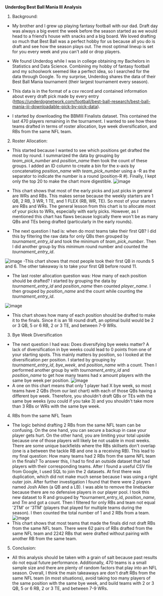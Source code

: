 **Underdog Best Ball Mania III Analysis**
1. Background:

- My brother and I grew up playing fantasy football with our dad. Draft day was always a big event the week before the season started as we would head to a friend’s house with snacks and a big board. We loved drafting so much that Best Ball was a perfect hobby for us because all you do is draft and see how the season plays out. The most optimal lineup is set for you every week and you can't add or drop players. 

- We found Underdog while I was in college obtaining my Bachelors in Statistics and Data Science. Combining my hobby of fantasy football and my schoolwork seemed like a perfect idea, so I searched for the data through Google. To my surprise, Underdog shares the data of their Best Ball Mania tournament (their largest tournament every season).

- This data is in the format of a csv record and contained information about every draft pick made by every entry (https://underdognetwork.com/football/best-ball-research/best-ball-mania-iii-downloadable-pick-by-pick-data). 

- I started by downloading the BBMIII Finalists dataset. This contained the last 470 players remaining in the tournament. I wanted to see how these teams drafted in terms of roster allocation, bye week diversification, and RBs from the same NFL team. 

2. Roster Allocation: 

- This started because I wanted to see which positions get drafted the most by round. I summarized the data by grouping by *team_pick_number* and *position_name* then took the count of these groups. I added an ID column to create a bin for the x-axis by concatenating *position_name* with *team_pick_number* using a -R as the separator to indicate the number is a round (position-R #). Finally, I kept only the top 20 to make the chart more digestible.
![image](https://github.com/NolanTracy1/FantasyFootballProject/assets/125767620/2b4738c7-62f4-4cb7-9e7e-4f5250ef227f)
- This chart shows that most of the early picks and just picks in general are WRs and RBs. This makes sense because the weekly starters are 1 QB, 2 RB, 3 WR, 1 TE, and 1 FLEX (RB, WR, TE). So most of your starters are RBs and WRs. The general lesson from this chart is to allocate most of your picks to WRs, especially with early picks. However, as I mentioned this chart has flaws because logically there won't be as many QBs and TEs being drafted (particularly in the early rounds).

- The next question I had is: when do most teams take their first QB? I did this by filtering the raw data for only QBs then grouped by *tournament_entry_id* and took the minimum of *team_pick_number*. Then I did another group by this minimum round number and counted the *tournament_entry_id*.

![image](https://github.com/NolanTracy1/FantasyFootballProject/assets/125767620/301943de-780a-4c2a-adfe-c1bb2eb93552)
-This chart shows that most people took their first QB in rounds 5 and 6. The other takeaway is to take your first QB before round 11. 

- The last roster allocation question was: How many of each position should be drafted? I started by grouping the data by *tournament_entry_id* and *position_name* then counted *player_name*. I then grouped by *position_name* and the count while counting the *tournament_entry_id*.

![image](https://github.com/NolanTracy1/FantasyFootballProject/assets/125767620/22b28aba-c67d-4ab1-bb01-b099dff36608) 
- This chart shows how many of each position should be drafted to make it to the finals. Since it is an 18 round draft, an optimal build would be 2 or 3 QB, 5 or 6 RB, 2 or 3 TE, and between 7-9 WRs.

3. Bye Week Diversification
- The next question I had was: Does diversifying bye weeks matter? A lack of diversification in bye weeks could lead to 0 points from one of your starting spots. This mainly matters by position, so I looked at the diversification per position. I started by grouping by *tournament_entry_id*, *bye_week*, and *position_name* with a count. Then I performed another group by with *tournament_entry_id* and *position_name* to get how many teams had x amount players with the same bye week per position. 
![image](https://github.com/NolanTracy1/FantasyFootballProject/assets/125767620/480f78f3-d914-408a-a088-226bc6acb5a9)
- A one on this chart means that only 1 player had X bye week, so most teams have 2 QBs (from our last chart) with each of those QBs having a different bye week. Therefore, you shouldn't draft QBs or TEs with the same bye weeks (you could if you take 3) and you shouldn't take more than 3 RBs or WRs with the same bye week.  
4. RBs from the same NFL Team
- The logic behind drafting 2 RBs from the same NFL team can be confusing. On the one hand, you can secure a backup in case your player gets hurt. On the other hand, you are limiting your total upside because one of those players will likely be not usable in most weeks. There are some unique backfields where the RBs skillsets don't overlap (one is a between the tackle RB and one is a receiving RB). This lead to my final question: How many teams had 2 RBs from the same NFL team in the finals? To answer this, I had to find an outside dataset that had players with their corresponding teams. After I found a useful CSV file from Google, I used SQL to join the 2 datasets. At first there was duplication, which did not make much sense because I was using a right outer join. After further investigation I found that there were 2 players named Josh Allen (a QB and a LB). I was able to remove the linebacker because there are no defensive players in our player pool. I took this new dataset to R and grouped by *tournament_entry_id, *position_name*, and *Tm* and got a count. Then I filtered for only RBs and team not equal '2TM' or '3TM' (players that played for multiple teams during the season). I then counted the total number of 1 and 2 RBs from a team. 
![image](https://github.com/NolanTracy1/FantasyFootballProject/assets/125767620/95b663c1-3ab1-4cc9-b201-52e0149da020)
- This chart shows that most teams that made the finals did not draft RBs from the same NFL team. There were 62 pairs of RBs drafted from the same NFL team and 2242 RBs that were drafted without pairing with another RB from the same team.
5. Conclusion:
- All this analysis should be taken with a grain of salt because past results do not equal future performance. Additionally, 470 teams is a small sample size and there are plenty of random factors that play into an NFL season. Overall, I think the main takeaways are don't draft RBs from the same NFL team (in most situations), avoid taking too many players of the same position with the same bye week, and build teams with 2 or 3 QB, 5 or 6 RB, 2 or 3 TE, and between 7-9 WRs.

